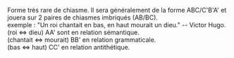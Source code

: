 Forme très rare de chiasme. Il sera généralement de la forme ABC/C'B'A' et jouera sur 2 paires de chiasmes imbriqués (AB/BC).  
exemple : "Un roi chantait en bas, en haut mourait un dieu." -- Victor Hugo.  
(roi <=> dieu)         AA' sont en relation sémantique.  
(chantait <=> mourait) BB' en relation grammaticale.  
(bas <=> haut)         CC' en relation antithétique.  